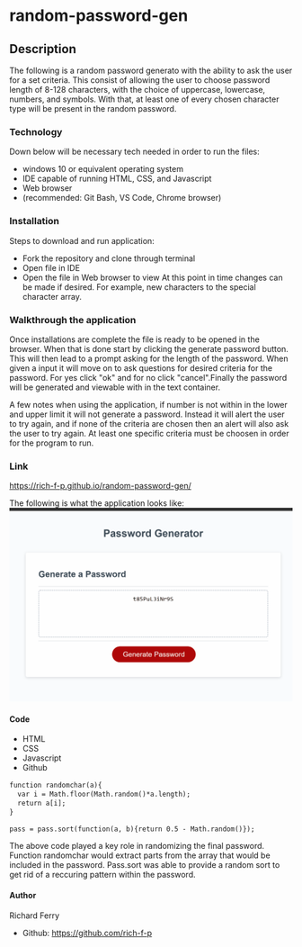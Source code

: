 # random-password-gen

## Description
The following is a random password generato with the ability to ask the user for a set criteria. This consist of allowing the user to choose password length of 8-128 characters, with the choice of uppercase, lowercase, numbers, and symbols. With that, at least one of every chosen character type will be present in the random password.

### Technology
Down below will be necessary tech needed in order to run the files:

* windows 10 or equivalent operating system
* IDE capable of running HTML, CSS, and Javascript
* Web browser
* (recommended: Git Bash, VS Code, Chrome browser)

### Installation
Steps to download and run application:
* Fork the repository and clone through terminal
* Open file in IDE 
* Open the file in Web browser to view
At this point in time changes can be made if desired. For example, new characters to the special character array. 

### Walkthrough the application
Once installations are complete the file is ready to be opened in the browser. When that is done start by clicking the generate password button. This will then lead to a prompt asking for the length of the password. When given a input it will move on to ask questions for desired criteria for the password. For yes click "ok" and for no click "cancel".Finally the password will be generated and viewable with in the text container. 

A few notes when using the application, if number is not within in the lower and upper limit it will not generate a password. Instead it will alert the user to try again, and if none of the criteria are chosen then an alert will also ask the user to try again. At least one specific criteria must be choosen in order for the program to run. 

### Link
https://rich-f-p.github.io/random-password-gen/

The following is what the application looks like:
<img src="./assets/Animation.gif" alt="project-image"/>

#### Code
* HTML
* CSS
* Javascript
* Github

```
function randomchar(a){
  var i = Math.floor(Math.random()*a.length);
  return a[i];
}
```
```
pass = pass.sort(function(a, b){return 0.5 - Math.random()});
```
The above code played a key role in randomizing the final password. Function randomchar would extract parts from the array that would be included in the password. Pass.sort was able to provide a random sort to get rid of a reccuring pattern within the password.  

#### Author
Richard Ferry
* Github: https://github.com/rich-f-p
